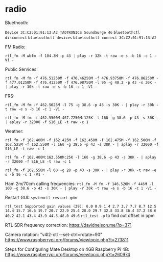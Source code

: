 # radio

Bluethooth:

`Device 3C:C2:01:91:13:A2 TAOTRONICS SoundSurge 46`
`bluetoothctl disconnect`
`bluetoothctl devices`
`bluetoothctl connect 3C:C2:01:91:13:A2`

FM Radio:

`rtl_fm -M wbfm -f 104.3M -p 43 | play -r 32k -t raw -e s -b 16 -c 1 -V1 -`

Public Services:

`rtl_fm -M fm -f 476.51250M -f 476.46250M -f 476.93750M -f 476.86250M -f 477.01250M -f 476.41250M -f 476.98750M -l 95 -g 40.2 -p 43 -s 30K - | play -r 30k -t raw -e s -b 16 -c 1 -V1 -`

FRS:

`rtl_fm -M fm -f 462.5625M -l 75 -g 38.6 -p 43 -s 30K - | play -r 30k -t raw -e s -b 16 -c 1 -V1 -`

`rtl_fm -M fm -f 462.5500M:467.7250M:125K -l 160 -g 38.6 -p 43 -s 30K - | aplay -r 32000 -f S16_LE -t raw -c 1`

Weather:

`rtl_fm -f 162.400M -f 162.425M -f 162.450M -f 162.475M -f 162.500M -f 162.525M -f 162.550M -l 160 -g 38.6 -p 43 -s 30K - | aplay -r 32000 -f S16_LE -t raw -c 1`

`rtl_fm -f 162.400M:162.550M:25K -l 160 -g 38.6 -p 43 -s 30K - | aplay -r 32000 -f S16_LE -t raw -c 1`

`rtl_fm -f 162.550M -l 60 -g 28 -p 43 -s 30K - | play -r 30k -t raw -e s -b 16 -c 1 -V1 -`

Ham 2m/70cm calling frequencies:
`rtl_fm -M fm -f 146.520M -f 446M -l 100 -g 38.6 -p 43 -s 30K - | play -r 30k -t raw -e s -b 16 -c 1 -V1 -`

Restart GUI:
`systemctl restart gdm`

`rtl_test
Supported gain values (29): 0.0 0.9 1.4 2.7 3.7 7.7 8.7 12.5 14.4 15.7 16.6 19.7 20.7 22.9 25.4 28.0 29.7 32.8 33.8 36.4 37.2 38.6 40.2 42.1 43.4 43.9 44.5 48.0 49.6`
`rtl_test -p` to find out offset in ppm

RTL SDR frequency correction: https://davidnelson.me/?p=371

Camera rotation:
"v4l2-ctl --set-ctrl=rotate=90"
https://www.raspberrypi.org/forums/viewtopic.php?t=273811


Steps for Configuring Mate Desktop on 4GB Raspberry Pi 4B:
https://www.raspberrypi.org/forums/viewtopic.php?t=260974
